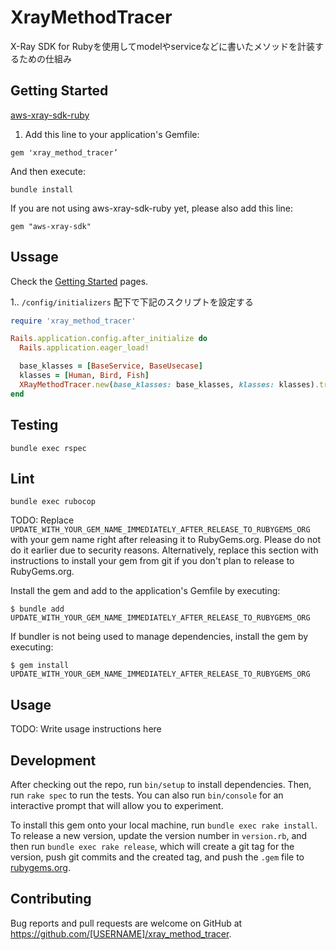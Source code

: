 # XrayMethodTracer

X-Ray SDK for Rubyを使用してmodelやserviceなどに書いたメソッドを計装するための仕組み

## Getting Started
[aws-xray-sdk-ruby](https://github.com/aws/aws-xray-sdk-ruby)

1. Add this line to your application's Gemfile:

```
gem 'xray_method_tracer’
```

And then execute:
```
bundle install
```

If you are not using aws-xray-sdk-ruby yet, please also add this line:

```
gem "aws-xray-sdk"
```

## Ussage

Check the [Getting Started](https://github.com/Taishikun0721/xray_method_tracer/wiki/Getting-Started) pages.

1.. `/config/initializers` 配下で下記のスクリプトを設定する

``` ruby xray_method_tracer.rb
require 'xray_method_tracer'

Rails.application.config.after_initialize do
  Rails.application.eager_load!

  base_klasses = [BaseService, BaseUsecase]
  klasses = [Human, Bird, Fish]
  XRayMethodTracer.new(base_klasses: base_klasses, klasses: klasses).trace
end
```

## Testing

```
bundle exec rspec
```

## Lint
```
bundle exec rubocop
```


TODO: Replace `UPDATE_WITH_YOUR_GEM_NAME_IMMEDIATELY_AFTER_RELEASE_TO_RUBYGEMS_ORG` with your gem name right after releasing it to RubyGems.org. Please do not do it earlier due to security reasons. Alternatively, replace this section with instructions to install your gem from git if you don't plan to release to RubyGems.org.

Install the gem and add to the application's Gemfile by executing:

    $ bundle add UPDATE_WITH_YOUR_GEM_NAME_IMMEDIATELY_AFTER_RELEASE_TO_RUBYGEMS_ORG

If bundler is not being used to manage dependencies, install the gem by executing:

    $ gem install UPDATE_WITH_YOUR_GEM_NAME_IMMEDIATELY_AFTER_RELEASE_TO_RUBYGEMS_ORG

## Usage

TODO: Write usage instructions here

## Development

After checking out the repo, run `bin/setup` to install dependencies. Then, run `rake spec` to run the tests. You can also run `bin/console` for an interactive prompt that will allow you to experiment.

To install this gem onto your local machine, run `bundle exec rake install`. To release a new version, update the version number in `version.rb`, and then run `bundle exec rake release`, which will create a git tag for the version, push git commits and the created tag, and push the `.gem` file to [rubygems.org](https://rubygems.org).

## Contributing

Bug reports and pull requests are welcome on GitHub at https://github.com/[USERNAME]/xray_method_tracer.

